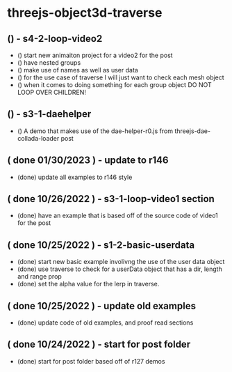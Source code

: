 # threejs-object3d-traverse

## () - s4-2-loop-video2
* () start new animaiton project for a video2 for the post
* () have nested groups
* () make use of names as well as user data
* () for the use case of traverse I will just want to check each mesh object 
* () when it comes to doing something for each group object DO NOT LOOP OVER CHILDREN!

## () - s3-1-daehelper
* () A demo that makes use of the dae-helper-r0.js from threejs-dae-collada-loader post

## ( done 01/30/2023 ) - update to r146
* (done) update all examples to r146 style

## ( done 10/26/2022 ) - s3-1-loop-video1 section
* (done) have an example that is based off of the source code of video1 for the post

## ( done 10/25/2022 ) - s1-2-basic-userdata
* (done) start new basic example involivng the use of the user data object
* (done) use traverse to check for a userData object that has a dir, length and range prop
* (done) set the alpha value for the lerp in traverse.

## ( done 10/25/2022 ) - update old examples
* (done) update code of old examples, and proof read sections

## ( done 10/24/2022 ) - start for post folder
* (done) start for post folder based off of r127 demos